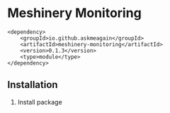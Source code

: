 # Meshinery Monitoring

    <dependency>
        <groupId>io.github.askmeagain</groupId>
        <artifactId>meshinery-monitoring</artifactId>
        <version>0.1.3</version>
        <type>module</type>
    </dependency>

## Installation

1. Install package